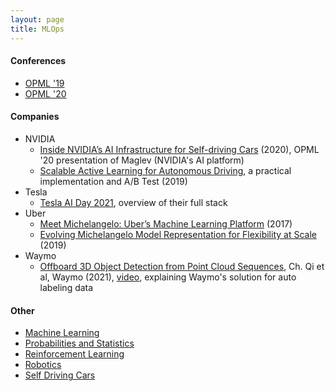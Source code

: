 ```yaml
---
layout: page
title: MLOps
---
```

#### Conferences
* [OPML '19](https://www.usenix.org/conference/opml19)
* [OPML '20](https://www.usenix.org/conference/opml20)

#### Companies
* NVIDIA
  * [Inside NVIDIA’s AI Infrastructure for Self-driving Cars](https://www.usenix.org/conference/opml20/presentation/farabet) (2020), OPML '20 presentation of Maglev (NVIDIA's AI platform)
  * [Scalable Active Learning for Autonomous Driving](https://medium.com/nvidia-ai/scalable-active-learning-for-autonomous-driving-a-practical-implementation-and-a-b-test-4d315ed04b5f), a practical implementation and A/B Test (2019)
* Tesla
  * [Tesla AI Day 2021](https://www.youtube.com/watch?v=fdtC1AxFNkk), overview of their full stack
* Uber
  * [Meet Michelangelo: Uber’s Machine Learning Platform](https://eng.uber.com/michelangelo-machine-learning-platform/) (2017)
  * [Evolving Michelangelo Model Representation for Flexibility at Scale](https://eng.uber.com/michelangelo-machine-learning-model-representation/) (2019)  
* Waymo
  * [Offboard 3D Object Detection from Point Cloud Sequences](https://arxiv.org/pdf/2103.05073.pdf), Ch. Qi et al, Waymo (2021), [video](https://www.youtube.com/watch), explaining Waymo's solution for auto labeling data

#### Other
* [Machine Learning](machine_learning.md)
* [Probabilities and Statistics](probabilities_and_statistics.md)
* [Reinforcement Learning](reinforcement_learning.md)
* [Robotics](robotics.md)
* [Self Driving Cars](self_driving_cars.md)
